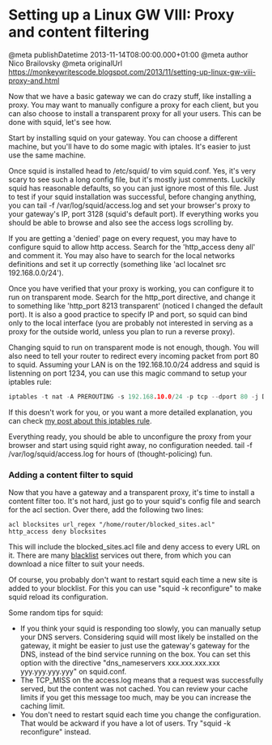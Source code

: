 # Setting up a Linux GW VIII: Proxy and content filtering

@meta publishDatetime 2013-11-14T08:00:00.000+01:00
@meta author Nico Brailovsky
@meta originalUrl https://monkeywritescode.blogspot.com/2013/11/setting-up-linux-gw-viii-proxy-and.html

Now that we have a basic gateway we can do crazy stuff, like installing a proxy. You may want to manually configure a proxy for each client, but you can also choose to install a transparent proxy for all your users. This can be done with squid, let's see how.

Start by installing squid on your gateway. You can choose a different machine, but you'll have to do some magic with iptales. It's easier to just use the same machine.

Once squid is installed head to /etc/squid/ to vim squid.conf. Yes, it's very scary to see such a long config file, but it's mostly just comments. Luckily squid has reasonable defaults, so you can just ignore most of this file. Just to test if your squid installation was successful, before changing anything, you can tail -f /var/log/squid/access.log and set your browser's proxy to your gateway's IP, port 3128 (squid's default port). If everything works you should be able to browse and also see the access logs scrolling by.

If you are getting a 'denied' page on every request, you may have to configure squid to allow http access. Search for the 'http\_access deny all' and comment it. You may also have to search for the local networks definitions and set it up correctly (something like 'acl localnet src 192.168.0.0/24').

Once you have verified that your proxy is working, you can configure it to run on transparent mode. Search for the http\_port directive, and change it to something like 'http\_port 8213 transparent' (noticed I changed the default port). It is also a good practice to specify IP and port, so squid can bind only to the local interface (you are probably not interested in serving as a proxy for the outside world, unless you plan to run a reverse proxy).

Changing squid to run on transparent mode is not enough, though. You will also need to tell your router to redirect every incoming packet from port 80 to squid. Assuming your LAN is on the 192.168.10.0/24 address and squid is listenning on port 1234, you can use this magic command to setup your iptables rule:

```c++
iptables -t nat -A PREROUTING -s 192.168.10.0/24 -p tcp --dport 80 -j DNAT --to :1234
```

If this doesn't work for you, or you want a more detailed explanation, you can check [my post about this iptables rule](/md_blog/2012/1106_Redirectingconnectionsfromoneporttoanotherwithiptables.md).

Everything ready, you should be able to unconfigure the proxy from your browser and start using squid right away, no configuration needed. tail -f /var/log/squid/access.log for hours of (thought-policing) fun.

### Adding a content filter to squid

Now that you have a gateway and a transparent proxy, it's time to install a content filter too. It's not hard, just go to your squid's config file and search for the acl section. Over there, add the following two lines:

```
acl blocksites url_regex "/home/router/blocked_sites.acl"
http_access deny blocksites
```

This will include the blocked\_sites.acl file and deny access to every URL on it. There are many [blacklist](/md_blog/youfoundadeadlink.md) services out there, from which you can download a nice filter to suit your needs.

Of course, you probably don't want to restart squid each time a new site is added to your blocklist. For this you can use "squid -k reconfigure" to make squid reload its configuration.

Some random tips for squid:
* If you think your squid is responding too slowly, you can manually setup your DNS servers. Considering squid will most likely be installed on the gateway, it might be easier to just use the gateway's gateway for the DNS, instead of the bind service running on the box. You can set this option with the directive "dns\_nameservers xxx.xxx.xxx.xxx yyy.yyy.yyy.yyy" on squid.conf.
* The TCP\_MISS on the access.log means that a request was successfully served, but the content was not cached. You can review your cache limits if you get this message too much, may be you can increase the caching limit.
* You don't need to restart squid each time you change the configuration. That would be ackward if you have a lot of users. Try "squid -k reconfigure" instead.


